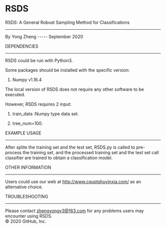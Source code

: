 # RSDS
RSDS: A General Robust Sampling Method for Classifications
*********************************************************************************************************************


By Yong Zheng ----- September 2020


DEPENDENCIES
************

RSDS could be run with Python3. 

Some packages should be installed with the specific version:
1. Numpy v1.16.4

The local version of RSDS does not require any other software to be executed.

However, RSDS requires 2 input:

1. train_data :Numpy type data set.

2. tree_num=100.

EXAMPLE USAGE
*************

After splite the training set and the test set, RSDS.py is called to pre-process the training set, and the processed training set and the test set call classifier are trained to obtain a classification model.

OTHER INFORMATION
*****************

Users could use our web at http://www.cquptshuyinxia.com/ as an alternative choice.


TROUBLESHOOTING
***************

Please contact zhengyongv3@163.com for any problems users may encounter using RSDS.  
© 2020 GitHub, Inc.
